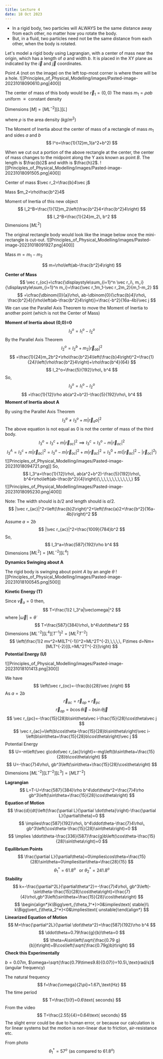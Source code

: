 ```yaml
---
title: Lecture 4
date: 18 Oct 2023
---
```


- In a rigid body, two particles will ALWAYS be the same distance away from each other, no matter how you rotate the body.
- But, in a fluid, two particles need not be the same distance from each other, when the body is rotated.

Let's model a rigid body using Lagrangian, with a center of mass near the origin, which has a length of $a$ and width $b$. It is placed in the XY plane as indicated by the $\vec i$ and $\vec j$ coordinates. 

Point $A$ (not on the image) on the left top-most corner is where there will be a hole.
![[Principles_of_Physical_Modelling/images/Pasted-image-20231018090610.png|400]]

The center of mass of this body would be $\vec r_1=(0,0)$ 
The mass $m_1=\rho ab$
$\text{uniform }\equiv\text{ constant density}$

Dimensions $[M]=[ML^{-2}][L][L]$

where $\rho$ is the area density $(kg/m^2)$

The Moment of Inertia about the center of mass of a rectangle of mass $m_1$ and sides $a$ and $b$ 
$$
I^o=\frac{1}{12}m_1(a^2+b^2)
$$

When we cut out a portion of the above rectangle at the center, the center of mass changes to the midpoint along the Y axis known as point $B$. The length is $\frac{b}2$ and width is $\frac{h}2$.
![[Principles_of_Physical_Modelling/images/Pasted-image-20231018091505.png|400]]

Center of mass $\vec r_2=\frac{b}4\vec j$

Mass $m_2=\rho\frac{b^2}4$

Moment of Inertia of this new object
$$
I_2^B=\frac{1}{12}m_2\left(\frac{b^2}4+\frac{b^2}4\right)
$$
$$
I_2^B=\frac{1}{24}m_2\, b^2
$$
Dimensions $[ML^2]$

The original rectangle body would look like the image below once the mini-rectangle is cut-out.
![[Principles_of_Physical_Modelling/images/Pasted-image-20231018091927.png|400]]

Mass $m=m_1-m_2$

$$
m=\rho\left(ab-\frac{b^2}4\right)
$$

**Center of Mass**
$$
\vec r_{oc}=\cfrac{\displaystyle\sum_{i=1}^n \vec r_i\, m_i}{\displaystyle\sum_{i=1}^n m_i}=\frac{\vec r_1m_1-\vec r_2m_2}{m_1-m_2}
$$
$$
=\cfrac{\dbinom{0}{a}\rho\, ab-\dbinom{0}{\cfrac{b}4}\rho\, \frac{b^2}4}{\rho\left(ab-\frac{b^2}4\right)}=\frac{-b^2}{16a-4b}\vec j
$$
We can use the Parallel Axis Theorem to move the Moment of Inertia to another point (which is not the Center of Mass)

**Moment of Inertia about (0,0)=0**
$$
I_3^o=I_1^o-I_2^o
$$
By the Parallel Axis Theorem
$$
I_2^o=I_2^b+m_2|\vec r_{ob}|^2
$$
$$
=\frac{1}{24}m_2b^2+\rho\frac{b^2}4\left(\frac{b}4\right)^2=\frac{1}{24}\left(\rho\frac{b^2}4\right)+\rho\frac{b^4}{64}
$$
$$
I_2^o=\frac{5}{192}\rho\, b^4
$$
So, 
$$
I_3^o=I_1^o-I_2^o
$$
$$
=\frac{1}{12}\rho ab(a^2+b^2)-\frac{5}{192}\rho\, b^4
$$
**Moment of Inertia about A**

By using the Parallel Axis Theorem
$$
I_3^a\ne I_3^o+m|\vec r_ao|^2
$$
The above equation is not equal as 0 is not the center of mass of the third body.
$$
I_3^o=I_3^c+m|\vec r_{oc}|^2\implies I_3^c=I_3^o-m|\vec r_{oc}|^2
$$
$$
I_3^A=I_3^c+m|\vec r_{ac}|^2=I_3^o-m|\vec r_{oc}|^2+m|\vec r_{ac}|^2=I_3^0+m(|\vec r_{ac}|^2-|\vec r_{oc}|^2)
$$
![[Principles_of_Physical_Modelling/images/Pasted-image-20231018094721.png]]
So,
$$
I_3^a=\frac{1}{12}\rho\, ab(a^2+b^2)-\frac{5}{192}\rho\, b^4+\rho\left(ab-\frac{b^2}{4}\right)(\,\,\,\,\,\,\,\,\,\,\,\,)
$$
![[Principles_of_Physical_Modelling/images/Pasted-image-20231018095230.png|400]]

Note: The width should is $b/2$ and length should is $a/2$. 
$$
|\vec r_{ac}|^2=\left(\frac{b}2\right)^2+\left(\frac{a}2+\frac{b^2}{16a-4b}\right)^2
$$
Assume $a=2b$
$$
|\vec r_{ac}|^2=\frac{1009}{784}b^2
$$
So,
$$
I_3^a=\frac{587}{192}\rho b^4
$$
Dimensions $[ML^2]=[ML^{-2}][L^4]$

**Dynamics Swinging about A**

The rigid body is swinging about point $A$ by an angle $\theta$
![[Principles_of_Physical_Modelling/images/Pasted-image-20231018100545.png|500]]

**Kinetic Energy (T)**

Since $\vec v_a=0$ then,
$$
T=\frac{1}2 I_3^a|\vec\omega|^2
$$
where $|\vec\omega|=\dot\theta$
$$
T=\frac{587}{384}\rho\, b^4\dot\theta^2
$$
Dimensions $[ML^{-2}][L^4][T^{-1}]^2=[ML^2T^{-2}]$
$$
\left(\frac{1}2 mv^2=M(LT^{-1})^2=ML^2T^{-2},\,\,\,\, F\times d=Nm=[MLT^{-2}][L=ML^2T^{-2}]\right)
$$
**Potential Energy (U)**

![[Principles_of_Physical_Modelling/images/Pasted-image-20231018101413.png|300]]

We have
$$
\left(\vec r_{oc}=-\frac{b}{28}\vec j\right)
$$
As $a=2b$
$$
\vec r_{ac}=\vec r_{ap}+\vec r_{pc}
$$
$$
\vec r_{ap}=b\cos\theta\vec i-b\sin\theta\vec j
$$
$$
\vec r_{pc}=-\frac{15}{28}b\sin\theta\vec i-\frac{15}{28}\cos\theta\vec j
$$
$$
\vec r_{ac}=\left(b\cos\theta-\frac{15}{28}b\sin\theta\right)\vec i-\left(b\sin\theta+\frac{15}{28}b\cos\theta\right)\vec j
$$
Potential Energy
$$
U=-m\left(\vec g\cdot\vec r_{ac}\right)=-mg\left(b\sin\theta+\frac{15}{28}b\cos\theta\right)
$$
$$
U=-\frac{7}4\rho\, gb^3\left(\sin\theta+\frac{15}{28}\cos\theta\right)
$$
Dimensions $[ML^{-2}][LT^{-2}][L^3]=[MLT^{-2}]$ 


**Lagrangian**
$$
L=T-U=\frac{587}{384}\rho b^4\dot\theta^2+\frac{7}4\rho gb^3\left(\sin\theta+\frac{15}{28}\cos\theta\right)
$$
**Equation of Motion**
$$
\frac{d}{dt}\left(\frac{\partial L}{\partial \dot\theta}\right)-\frac{\partial L}{\partial\theta}=0
$$
$$
\implies\frac{587}{192}\rho\, b^4\ddot\theta-\frac{7}4\rho\, gb^3\left(\cos\theta-\frac{15}{28}\sin\theta\right)=0
$$
$$
\implies \ddot\theta-\frac{336}{587}\frac{g}b\left(\cos\theta-\frac{15}{28}\sin\theta\right)=0
$$
**Equilibrium Points**
$$
\frac{\partial L}{\partial\theta}=0\implies\cos\theta=\frac{15}{28}\sin\theta=0\implies\tan\theta=\frac{28}{15}
$$
$$
\theta_1^*=61.8^o\,\,\, \text{ or }\theta_2^*=241.8^o
$$
**Stability**
$$
k=-\frac{\partial^2L}{\partial\theta^2}=-\frac{7}4\rho\, gb^3\left(-\sin\theta-\frac{15}{28}\cos\theta\right)=\frac{7}{4}\rho\,gb^3\left(\sin\theta+\frac{15}{28}\cos\theta\right)
$$
$$
\begin{align*}k\Bigg\vert_{\theta_1^*}>0&\implies\text{ stable}\\ k\Bigg\vert_{\theta_2^*}<0&\implies\text{ unstable}\end{align*}
$$
**Linearized Equation of Motion**
$$
M=\frac{\partial^2L}{\partial \dot\theta^2}=\frac{587}{192}\rho b^4
$$
$$
\ddot\theta+0.79\frac{g}{b}\theta=0
$$
$$
\theta=A\sin\left(\sqrt{\frac{0.79 g}{b}}t\right)+B\cos\left(\sqrt{\frac{0.79g}b}t\right)
$$
**Check this Experimentally**

$b=0.07m$, 
$\omega=\sqrt{\frac{0.79\times9.8}{0.07}}=10.5\,\text{rad/s}$ (angular frequency)

The natural frequency
$$
f=\frac{\omega}{2\pi}=1.67\,\text{Hz}
$$
The time period
$$
T=\frac{1}{f}=0.6\text{ seconds}
$$
From the video 
$$
T=\frac{2.55}{4}=0.64\text{ seconds}
$$
The slight error could be due to human error, or because our calculation is for linear systems but the motion is non-linear due to friction, air-resistance etc. 

From photo
$$
\theta_1^*=57^o\,\,(\text{as compared to }61.8^o)
$$

